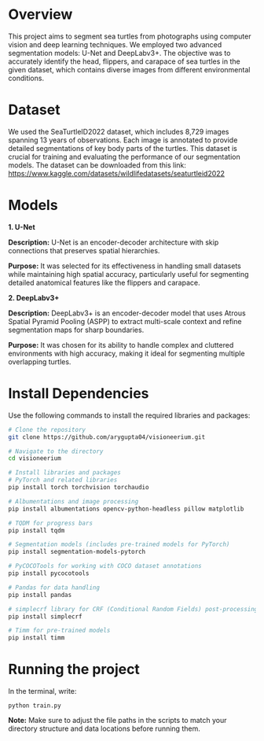 # Overview

This project aims to segment sea turtles from photographs using computer vision and deep learning techniques. We employed two advanced segmentation models: U-Net and DeepLabv3+. The objective was to accurately identify the head, flippers, and carapace of sea turtles in the given dataset, which contains diverse images from different environmental conditions.

# Dataset

We used the SeaTurtleID2022 dataset, which includes 8,729 images spanning 13 years of observations. Each image is annotated to provide detailed segmentations of key body parts of the turtles. This dataset is crucial for training and evaluating the performance of our segmentation models.
The dataset can be downloaded from this link: https://www.kaggle.com/datasets/wildlifedatasets/seaturtleid2022

# Models

**1. U-Net**

**Description:** U-Net is an encoder-decoder architecture with skip connections that preserves spatial hierarchies.

**Purpose:** It was selected for its effectiveness in handling small datasets while maintaining high spatial accuracy, particularly useful for segmenting detailed anatomical features like the flippers and carapace.

**2. DeepLabv3+**

**Description:** DeepLabv3+ is an encoder-decoder model that uses Atrous Spatial Pyramid Pooling (ASPP) to extract multi-scale context and refine segmentation maps for sharp boundaries.

**Purpose:** It was chosen for its ability to handle complex and cluttered environments with high accuracy, making it ideal for segmenting multiple overlapping turtles.

# Install Dependencies

Use the following commands to install the required libraries and packages:

```bash
# Clone the repository
git clone https://github.com/arygupta04/visioneerium.git

# Navigate to the directory
cd visioneerium

# Install libraries and packages
# PyTorch and related libraries
pip install torch torchvision torchaudio

# Albumentations and image processing
pip install albumentations opencv-python-headless pillow matplotlib

# TQDM for progress bars
pip install tqdm

# Segmentation models (includes pre-trained models for PyTorch)
pip install segmentation-models-pytorch

# PyCOCOTools for working with COCO dataset annotations
pip install pycocotools

# Pandas for data handling
pip install pandas

# simplecrf library for CRF (Conditional Random Fields) post-processing
pip install simplecrf

# Timm for pre-trained models
pip install timm
```

# Running the project
In the terminal, write:

`python train.py`

**Note:** Make sure to adjust the file paths in the scripts to match your directory structure and data locations before running them.

